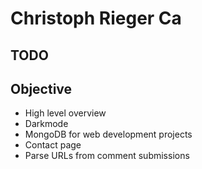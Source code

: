# Christoph Rieger Ca

## TODO

## Objective

- High level overview
- Darkmode
- MongoDB for web development projects
- Contact page
- Parse URLs from comment submissions
